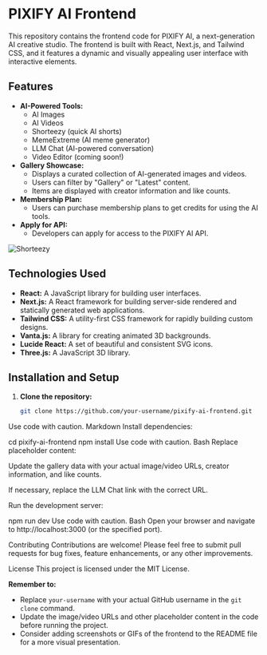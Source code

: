 # PIXIFY AI Frontend

This repository contains the frontend code for PIXIFY AI, a next-generation AI creative studio. The frontend is built with React, Next.js, and Tailwind CSS, and it features a dynamic and visually appealing user interface with interactive elements.

## Features

- **AI-Powered Tools:** 
  - AI Images
  - AI Videos
  - Shorteezy (quick AI shorts)
  - MemeExtreme (AI meme generator)
  - LLM Chat (AI-powered conversation)
  - Video Editor (coming soon!)
- **Gallery Showcase:** 
  - Displays a curated collection of AI-generated images and videos.
  - Users can filter by "Gallery" or "Latest" content.
  - Items are displayed with creator information and like counts.
- **Membership Plan:**
  - Users can purchase membership plans to get credits for using the AI tools.
- **Apply for API:**
  - Developers can apply for access to the PIXIFY AI API.

![Shorteezy](PixifyStudio.png)

## Technologies Used

- **React:** A JavaScript library for building user interfaces.
- **Next.js:** A React framework for building server-side rendered and statically generated web applications.
- **Tailwind CSS:** A utility-first CSS framework for rapidly building custom designs.
- **Vanta.js:** A library for creating animated 3D backgrounds.
- **Lucide React:** A set of beautiful and consistent SVG icons.
- **Three.js:** A JavaScript 3D library.

## Installation and Setup

1. **Clone the repository:**
   ```bash
   git clone https://github.com/your-username/pixify-ai-frontend.git
Use code with caution.
Markdown
Install dependencies:

cd pixify-ai-frontend
npm install
Use code with caution.
Bash
Replace placeholder content:

Update the gallery data with your actual image/video URLs, creator information, and like counts.

If necessary, replace the LLM Chat link with the correct URL.

Run the development server:

npm run dev
Use code with caution.
Bash
Open your browser and navigate to http://localhost:3000 (or the specified port).

Contributing
Contributions are welcome! Please feel free to submit pull requests for bug fixes, feature enhancements, or any other improvements.

License
This project is licensed under the MIT License.

**Remember to:**

- Replace `your-username` with your actual GitHub username in the `git clone` command.
- Update the image/video URLs and other placeholder content in the code before running the project.
- Consider adding screenshots or GIFs of the frontend to the README file for a more visual presentation.